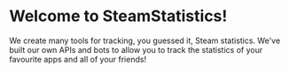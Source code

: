 # Welcome to SteamStatistics!
We create many tools for tracking, you guessed it, Steam statistics. We've built our own APIs and bots to allow you to track the statistics of your favourite apps and all of your friends!
